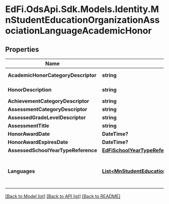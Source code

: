 # EdFi.OdsApi.Sdk.Models.Identity.MnStudentEducationOrganizationAssociationLanguageAcademicHonor
## Properties

Name | Type | Description | Notes
------------ | ------------- | ------------- | -------------
**AcademicHonorCategoryDescriptor** | **string** | A designation of the type of academic distinctions earned by or awarded to the student. | 
**HonorDescription** | **string** | A description of the type of academic distinctions earned by or awarded to the individual. | 
**AchievementCategoryDescriptor** | **string** | The category of achievement attributed to the learner. | 
**AssessmentCategoryDescriptor** | **string** | The skills assessment used to test for award. | 
**AssessedGradeLevelDescriptor** | **string** | The grade level of the student when tested for award. | 
**AssessmentTitle** | **string** | The title/name of the skills assessment administered. | [optional] 
**HonorAwardDate** | **DateTime?** | The date the honor was awarded or earned. | [optional] 
**HonorAwardExpiresDate** | **DateTime?** | Date on which the award expires. | [optional] 
**AssessedSchoolYearTypeReference** | [**EdFiSchoolYearTypeReference**](EdFiSchoolYearTypeReference.md) |  | 
**Languages** | [**List&lt;MnStudentEducationOrganizationAssociationLanguageAcademicHonorLanguage&gt;**](MnStudentEducationOrganizationAssociationLanguageAcademicHonorLanguage.md) | An unordered collection of studentEducationOrganizationAssociationLanguageAcademicHonorLanguages. The language (non-English) in which the student earned this honor. For bilingual seals or world languages proficiency certificate, one language; for multilingual seals, multiple languages. | 

[[Back to Model list]](../README.md#documentation-for-models) [[Back to API list]](../README.md#documentation-for-api-endpoints) [[Back to README]](../README.md)

